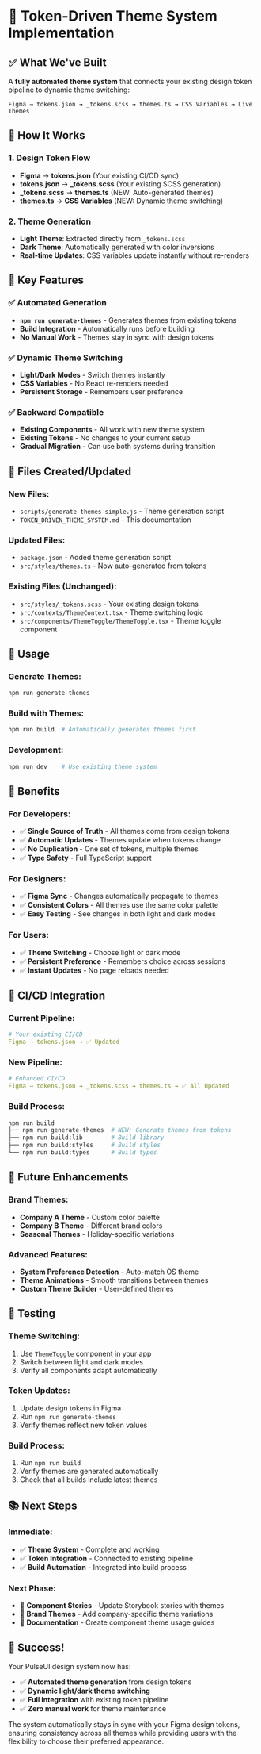 # 🎨 Token-Driven Theme System Implementation

## **✅ What We've Built**

A **fully automated theme system** that connects your existing design token pipeline to dynamic theme switching:

```
Figma → tokens.json → _tokens.scss → themes.ts → CSS Variables → Live Themes
```

## **🔄 How It Works**

### **1. Design Token Flow**

- **Figma** → **tokens.json** (Your existing CI/CD sync)
- **tokens.json** → **\_tokens.scss** (Your existing SCSS generation)
- **\_tokens.scss** → **themes.ts** (NEW: Auto-generated themes)
- **themes.ts** → **CSS Variables** (NEW: Dynamic theme switching)

### **2. Theme Generation**

- **Light Theme**: Extracted directly from `_tokens.scss`
- **Dark Theme**: Automatically generated with color inversions
- **Real-time Updates**: CSS variables update instantly without re-renders

## **🚀 Key Features**

### **✅ Automated Generation**

- **`npm run generate-themes`** - Generates themes from existing tokens
- **Build Integration** - Automatically runs before building
- **No Manual Work** - Themes stay in sync with design tokens

### **✅ Dynamic Theme Switching**

- **Light/Dark Modes** - Switch themes instantly
- **CSS Variables** - No React re-renders needed
- **Persistent Storage** - Remembers user preference

### **✅ Backward Compatible**

- **Existing Components** - All work with new theme system
- **Existing Tokens** - No changes to your current setup
- **Gradual Migration** - Can use both systems during transition

## **📁 Files Created/Updated**

### **New Files:**

- `scripts/generate-themes-simple.js` - Theme generation script
- `TOKEN_DRIVEN_THEME_SYSTEM.md` - This documentation

### **Updated Files:**

- `package.json` - Added theme generation script
- `src/styles/themes.ts` - Now auto-generated from tokens

### **Existing Files (Unchanged):**

- `src/styles/_tokens.scss` - Your existing design tokens
- `src/contexts/ThemeContext.tsx` - Theme switching logic
- `src/components/ThemeToggle/ThemeToggle.tsx` - Theme toggle component

## **🔧 Usage**

### **Generate Themes:**

```bash
npm run generate-themes
```

### **Build with Themes:**

```bash
npm run build  # Automatically generates themes first
```

### **Development:**

```bash
npm run dev    # Use existing theme system
```

## **🎯 Benefits**

### **For Developers:**

- ✅ **Single Source of Truth** - All themes come from design tokens
- ✅ **Automatic Updates** - Themes update when tokens change
- ✅ **No Duplication** - One set of tokens, multiple themes
- ✅ **Type Safety** - Full TypeScript support

### **For Designers:**

- ✅ **Figma Sync** - Changes automatically propagate to themes
- ✅ **Consistent Colors** - All themes use the same color palette
- ✅ **Easy Testing** - See changes in both light and dark modes

### **For Users:**

- ✅ **Theme Switching** - Choose light or dark mode
- ✅ **Persistent Preference** - Remembers choice across sessions
- ✅ **Instant Updates** - No page reloads needed

## **🔄 CI/CD Integration**

### **Current Pipeline:**

```yaml
# Your existing CI/CD
Figma → tokens.json → ✅ Updated
```

### **New Pipeline:**

```yaml
# Enhanced CI/CD
Figma → tokens.json → _tokens.scss → themes.ts → ✅ All Updated
```

### **Build Process:**

```bash
npm run build
├── npm run generate-themes  # NEW: Generate themes from tokens
├── npm run build:lib        # Build library
├── npm run build:styles     # Build styles
└── npm run build:types      # Build types
```

## **🔮 Future Enhancements**

### **Brand Themes:**

- **Company A Theme** - Custom color palette
- **Company B Theme** - Different brand colors
- **Seasonal Themes** - Holiday-specific variations

### **Advanced Features:**

- **System Preference Detection** - Auto-match OS theme
- **Theme Animations** - Smooth transitions between themes
- **Custom Theme Builder** - User-defined themes

## **🧪 Testing**

### **Theme Switching:**

1. Use `ThemeToggle` component in your app
2. Switch between light and dark modes
3. Verify all components adapt automatically

### **Token Updates:**

1. Update design tokens in Figma
2. Run `npm run generate-themes`
3. Verify themes reflect new token values

### **Build Process:**

1. Run `npm run build`
2. Verify themes are generated automatically
3. Check that all builds include latest themes

## **📚 Next Steps**

### **Immediate:**

- ✅ **Theme System** - Complete and working
- ✅ **Token Integration** - Connected to existing pipeline
- ✅ **Build Automation** - Integrated into build process

### **Next Phase:**

- 🔄 **Component Stories** - Update Storybook stories with themes
- 🔄 **Brand Themes** - Add company-specific theme variations
- 🔄 **Documentation** - Create component theme usage guides

## **🎉 Success!**

Your PulseUI design system now has:

- ✅ **Automated theme generation** from design tokens
- ✅ **Dynamic light/dark theme switching**
- ✅ **Full integration** with existing token pipeline
- ✅ **Zero manual work** for theme maintenance

The system automatically stays in sync with your Figma design tokens, ensuring consistency across all themes while providing users with the flexibility to choose their preferred appearance.


